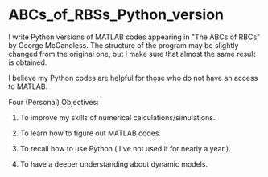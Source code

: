 # ABCs_of_RBSs_Python_version
I write Python versions of MATLAB codes appearing in "The ABCs of RBCs" by George McCandless. The structure of the program may be slightly changed from the original one, but I make sure that almost the same result is obtained.

I believe my Python codes are helpful for those who do not have an access to MATLAB.


Four (Personal) Objectives:

1. To improve my skills of numerical calculations/simulations. 

2. To learn how to figure out MATLAB codes. 

3. To recall how to use Python ( I've not used it for nearly a year.). 

4. To have a deeper understanding about dynamic models.
